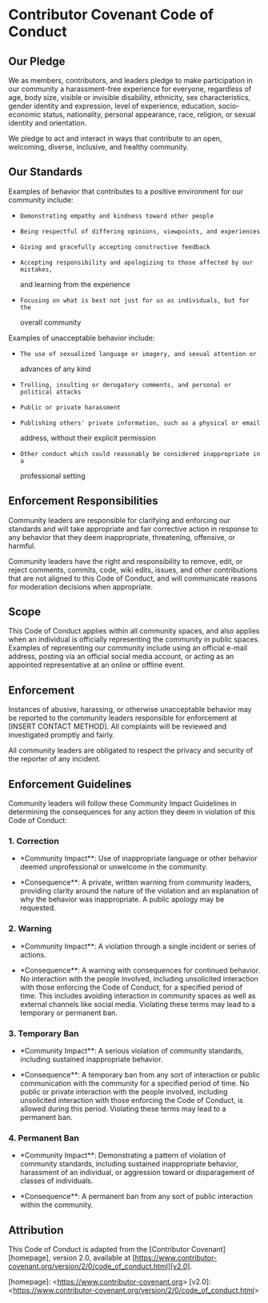 # Contributor Covenant Code of Conduct

## Our Pledge

We as members, contributors, and leaders pledge to make participation in our community a
harassment-free experience for everyone, regardless of age, body size, visible or invisible
disability, ethnicity, sex characteristics, gender identity and expression, level of experience,
education, socio-economic status, nationality, personal appearance, race, religion, or sexual
identity and orientation.

We pledge to act and interact in ways that contribute to an open, welcoming, diverse, inclusive, and
healthy community.

## Our Standards

Examples of behavior that contributes to a positive environment for our community include:

-     Demonstrating empathy and kindness toward other people
-     Being respectful of differing opinions, viewpoints, and experiences
-     Giving and gracefully accepting constructive feedback
-     Accepting responsibility and apologizing to those affected by our mistakes,

  and learning from the experience

-     Focusing on what is best not just for us as individuals, but for the
  overall community

Examples of unacceptable behavior include:

-     The use of sexualized language or imagery, and sexual attention or

  advances of any kind

-     Trolling, insulting or derogatory comments, and personal or political attacks
-     Public or private harassment
-     Publishing others' private information, such as a physical or email

  address, without their explicit permission

-     Other conduct which could reasonably be considered inappropriate in a
  professional setting

## Enforcement Responsibilities

Community leaders are responsible for clarifying and enforcing our standards and will take
appropriate and fair corrective action in response to any behavior that they deem inappropriate,
threatening, offensive, or harmful.

Community leaders have the right and responsibility to remove, edit, or reject comments, commits,
code, wiki edits, issues, and other contributions that are not aligned to this Code of Conduct, and
will communicate reasons for moderation decisions when appropriate.

## Scope

This Code of Conduct applies within all community spaces, and also applies when an individual is
officially representing the community in public spaces. Examples of representing our community
include using an official e-mail address, posting via an official social media account, or acting as
an appointed representative at an online or offline event.

## Enforcement

Instances of abusive, harassing, or otherwise unacceptable behavior may be reported to the community
leaders responsible for enforcement at [INSERT CONTACT METHOD]. All complaints will be reviewed and
investigated promptly and fairly.

All community leaders are obligated to respect the privacy and security of the reporter of any
incident.

## Enforcement Guidelines

Community leaders will follow these Community Impact Guidelines in determining the consequences for
any action they deem in violation of this Code of Conduct:

### 1. Correction

- \*Community Impact\*\*: Use of inappropriate language or other behavior deemed unprofessional or
  unwelcome in the community.

- \*Consequence\*\*: A private, written warning from community leaders, providing clarity around the
  nature of the violation and an explanation of why the behavior was inappropriate. A public apology
  may be requested.

### 2. Warning

- \*Community Impact\*\*: A violation through a single incident or series of actions.

- \*Consequence\*\*: A warning with consequences for continued behavior. No interaction with the
  people involved, including unsolicited interaction with those enforcing the Code of Conduct, for a
  specified period of time. This includes avoiding interaction in community spaces as well as
  external channels like social media. Violating these terms may lead to a temporary or permanent
  ban.

### 3. Temporary Ban

- \*Community Impact\*\*: A serious violation of community standards, including sustained
  inappropriate behavior.

- \*Consequence\*\*: A temporary ban from any sort of interaction or public communication with the
  community for a specified period of time. No public or private interaction with the people
  involved, including unsolicited interaction with those enforcing the Code of Conduct, is allowed
  during this period. Violating these terms may lead to a permanent ban.

### 4. Permanent Ban

- \*Community Impact\*\*: Demonstrating a pattern of violation of community standards, including
  sustained inappropriate behavior, harassment of an individual, or aggression toward or
  disparagement of classes of individuals.

- \*Consequence\*\*: A permanent ban from any sort of public interaction within the community.

## Attribution

This Code of Conduct is adapted from the [Contributor Covenant][homepage], version 2.0, available at
[https://www.contributor-covenant.org/version/2/0/code_of_conduct.html][v2.0].

[homepage]: <<https://www.contributor-covenant.org>> [v2.0]:
<<https://www.contributor-covenant.org/version/2/0/code_of_conduct.html>>
